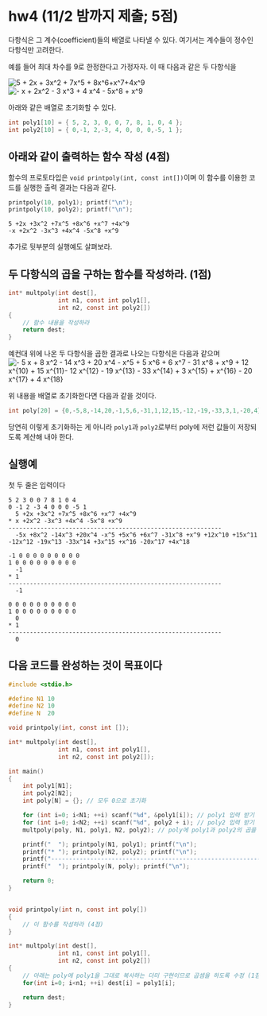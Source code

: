# hw4 (11/2 밤까지 제출; 5점)

다항식은 그 계수(coefficient)들의 배열로 나타낼 수 있다.
여기서는 계수들이 정수인 다항식만 고려한다.

예를 들어 최대 차수를 9로 한정한다고 가정자자.
이 때 다음과 같은 두 다항식을 

<img src="https://latex.codecogs.com/gif.latex?\dpi{110}&space;5&space;&plus;&space;2x&space;&plus;&space;3x^2&space;&plus;&space;7x^5&space;&plus;&space;8x^6&plus;x^7&plus;4x^9" title="5 + 2x + 3x^2 + 7x^5 + 8x^6+x^7+4x^9" />

<img src="https://latex.codecogs.com/gif.latex?x&space;&plus;&space;2x^2&space;&plus;&space;3&space;x^3&space;&plus;&space;4&space;x^4&space;&plus;&space;5x^8&space;&plus;&space;x^9" title="- x + 2x^2 - 3 x^3 + 4 x^4 - 5x^8 + x^9" />

아래와 같은 배열로 초기화할 수 있다.

```c
int poly1[10] = { 5, 2, 3, 0, 0, 7, 8, 1, 0, 4 };
int poly2[10] = { 0,-1, 2,-3, 4, 0, 0, 0,-5, 1 };
```

## 아래와 같이 출력하는 함수 작성 (4점)
함수의 프로토타입은 `void printpoly(int, const int[])`이며 이 함수를 이용한 코드를 실행한 출력 결과는 다음과 같다. 

```c
printpoly(10, poly1); printf("\n");
printpoly(10, poly2); printf("\n");
```

```
5 +2x +3x^2 +7x^5 +8x^6 +x^7 +4x^9
-x +2x^2 -3x^3 +4x^4 -5x^8 +x^9
```

추가로 뒷부분의 실행예도 살펴보라.


## 두 다항식의 곱을 구하는 함수를 작성하라. (1점)
```c
int* multpoly(int dest[],
              int n1, const int poly1[],
              int n2, const int poly2[])
{
    // 함수 내용을 작성하라
    return dest;
}
```

예컨대 위에 나온 두 다항식을 곱한 결과로 나오는 다항식은 다음과 같으며
<img src="https://latex.codecogs.com/gif.latex?-&space;5&space;x&space;&plus;&space;8&space;x^2&space;-&space;14&space;x^3&space;&plus;&space;20&space;x^4&space;-&space;x^5&space;&plus;&space;5&space;x^6&space;&plus;&space;6&space;x^7&space;-&space;31&space;x^8&space;&plus;&space;x^9&space;&plus;&space;12&space;x^{10}&space;&plus;&space;15&space;x^{11}-&space;12&space;x^{12}&space;-&space;19&space;x^{13}&space;-&space;33&space;x^{14}&space;&plus;&space;3&space;x^{15}&space;&plus;&space;x^{16}&space;-&space;20&space;x^{17}&space;&plus;&space;4&space;x^{18}" title="- 5 x + 8 x^2 - 14 x^3 + 20 x^4 - x^5 + 5 x^6 + 6 x^7 - 31 x^8 + x^9 + 12 x^{10} + 15 x^{11}- 12 x^{12} - 19 x^{13} - 33 x^{14} + 3 x^{15} + x^{16} - 20 x^{17} + 4 x^{18}" />

위 내용을 배열로 초기화한다면 다음과 같을 것이다.
```c
int poly[20] = {0,-5,8,-14,20,-1,5,6,-31,1,12,15,-12,-19,-33,3,1,-20,4};
```

당연히 이렇게 초기화하는 게 아니라 `poly1`과 `poly2`로부터 poly에 저런 값들이 저장되도록 계산해 내야 한다.

## 실행예
첫 두 줄은 입력이다
```
5 2 3 0 0 7 8 1 0 4              
0 -1 2 -3 4 0 0 0 -5 1
  5 +2x +3x^2 +7x^5 +8x^6 +x^7 +4x^9
* x +2x^2 -3x^3 +4x^4 -5x^8 +x^9
------------------------------------------------------------
  -5x +8x^2 -14x^3 +20x^4 -x^5 +5x^6 +6x^7 -31x^8 +x^9 +12x^10 +15x^11 -12x^12 -19x^13 -33x^14 +3x^15 +x^16 -20x^17 +4x^18
```

```
-1 0 0 0 0 0 0 0 0 0
1 0 0 0 0 0 0 0 0 0
  -1
* 1
------------------------------------------------------------
  -1
```

```
0 0 0 0 0 0 0 0 0 0
1 0 0 0 0 0 0 0 0 0
  0
* 1
------------------------------------------------------------
  0
```

## 다음 코드를 완성하는 것이 목표이다
```c
#include <stdio.h>

#define N1 10
#define N2 10
#define N  20

void printpoly(int, const int []);

int* multpoly(int dest[],
              int n1, const int poly1[],
              int n2, const int poly2[]);

int main()
{
    int poly1[N1];
    int poly2[N2];
    int poly[N] = {}; // 모두 0으로 초기화

    for (int i=0; i<N1; ++i) scanf("%d", &poly1[i]); // poly1 입력 받기
    for (int i=0; i<N2; ++i) scanf("%d", poly2 + i); // poly2 입력 받기
    multpoly(poly, N1, poly1, N2, poly2); // poly에 poly1과 poly2의 곱을 저장

    printf("  "); printpoly(N1, poly1); printf("\n");
    printf("* "); printpoly(N2, poly2); printf("\n");
    printf("------------------------------------------------------------\n");
    printf("  "); printpoly(N, poly); printf("\n");

    return 0;
}


void printpoly(int n, const int poly[])
{
    // 이 함수를 작성하라 (4점)
}

int* multpoly(int dest[],
              int n1, const int poly1[],
              int n2, const int poly2[])
{
    // 아래는 poly에 poly1을 그대로 복사하는 더미 구현이므로 곱셈을 하도록 수정 (1점)
    for(int i=0; i<n1; ++i) dest[i] = poly1[i];

    return dest;
}
```
